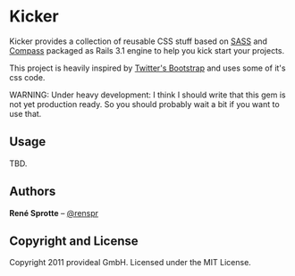 Kicker
======

Kicker provides a collection of reusable CSS stuff based on [SASS](http://sass-lang.com) and 
[Compass](http://compass-style.org) packaged as Rails 3.1 engine to help you kick start your
projects.

This project is heavily inspired by [Twitter's Bootstrap](http://twitter.github.com/bootstrap/) 
and uses some of it's css code.

WARNING: Under heavy development: I think I should write that this gem is not yet production ready. 
So you should probably wait a bit if you want to use that.

Usage
-----

TBD.

Authors
-------

**René Sprotte** – [@renspr](http://twitter.com/renspr)

Copyright and License
---------------------

Copyright 2011 provideal GmbH. Licensed under the MIT License.